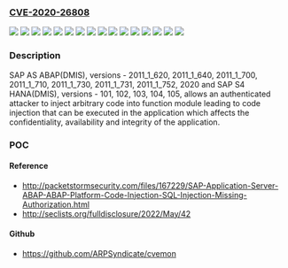 ### [CVE-2020-26808](https://cve.mitre.org/cgi-bin/cvename.cgi?name=CVE-2020-26808)
![](https://img.shields.io/static/v1?label=Product&message=SAP%20AS%20ABAP(DMIS)&color=blue)
![](https://img.shields.io/static/v1?label=Product&message=SAP%20S4%20HANA(DMIS)&color=blue)
![](https://img.shields.io/static/v1?label=Version&message=%3C%20101%20&color=brightgreen)
![](https://img.shields.io/static/v1?label=Version&message=%3C%20102%20&color=brightgreen)
![](https://img.shields.io/static/v1?label=Version&message=%3C%20103%20&color=brightgreen)
![](https://img.shields.io/static/v1?label=Version&message=%3C%20104%20&color=brightgreen)
![](https://img.shields.io/static/v1?label=Version&message=%3C%20105%20&color=brightgreen)
![](https://img.shields.io/static/v1?label=Version&message=%3C%202011_1_620%20&color=brightgreen)
![](https://img.shields.io/static/v1?label=Version&message=%3C%202011_1_640%20&color=brightgreen)
![](https://img.shields.io/static/v1?label=Version&message=%3C%202011_1_700%20&color=brightgreen)
![](https://img.shields.io/static/v1?label=Version&message=%3C%202011_1_710%20&color=brightgreen)
![](https://img.shields.io/static/v1?label=Version&message=%3C%202011_1_730%20&color=brightgreen)
![](https://img.shields.io/static/v1?label=Version&message=%3C%202011_1_731%20&color=brightgreen)
![](https://img.shields.io/static/v1?label=Version&message=%3C%202011_1_752%20&color=brightgreen)
![](https://img.shields.io/static/v1?label=Version&message=%3C%202020%20&color=brightgreen)
![](https://img.shields.io/static/v1?label=Vulnerability&message=Code%20Injection&color=brightgreen)

### Description

SAP AS ABAP(DMIS), versions - 2011_1_620, 2011_1_640, 2011_1_700, 2011_1_710, 2011_1_730, 2011_1_731, 2011_1_752, 2020 and SAP S4 HANA(DMIS), versions - 101, 102, 103, 104, 105, allows an authenticated attacker to inject arbitrary code into function module leading to code injection that can be executed in the application which affects the confidentiality, availability and integrity of the application.

### POC

#### Reference
- http://packetstormsecurity.com/files/167229/SAP-Application-Server-ABAP-ABAP-Platform-Code-Injection-SQL-Injection-Missing-Authorization.html
- http://seclists.org/fulldisclosure/2022/May/42

#### Github
- https://github.com/ARPSyndicate/cvemon

